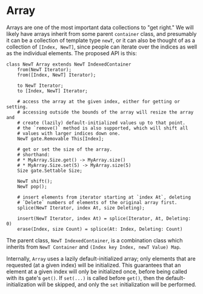 # Array

Arrays are one of the most important data collections to "get right."
We will likely have arrays inherit from some parent `container` class,
and presumably it can be a collection of template type `newT`, or it can
also be thought of as a collection of `[Index, NewT]`, since people
can iterate over the indices as well as the individual elements.
The proposed API is this:

```
class NewT Array extends NewT IndexedContainer
    from(NewT Iterator);
    from([Index, NewT] Iterator);

    to NewT Iterator;
    to [Index, NewT] Iterator;

    # access the array at the given index, either for getting or setting.
    # accessing outside the bounds of the array will resize the array and
    # create (lazily) default-initialized values up to that point.
    # the `remove()` method is also supported, which will shift all
    # values with larger indices down one.
    NewT gate.Removable This[Index];

    # get or set the size of the array.
    # shorthand:
    # * MyArray.Size.get() -> MyArray.size()
    # * MyArray.Size.set(5) -> MyArray.size(5)
    Size gate.Settable Size;

    NewT shift();
    NewT pop();

    # insert elements from iterator starting at `index At`, deleting
    # `Delete` numbers of elements of the original array first.
    splice(NewT Iterator, index At, size Deleting);

    insert(NewT Iterator, index At) = splice(Iterator, At, Deleting: 0)
    erase(Index, size Count) = splice(At: Index, Deleting: Count)
```

The parent class, `NewT IndexedContainer`, is a combination class which
inherits from `NewT Container` and `(Index key Index, newT Value) Map`.

Internally, `Array` uses a lazily default-initialized array;
only elements that are requested (at a given index) will be initialized.
This guarantees that an element at a given index will only be initialized
once, before being called with its gate's `get()`.  If `set(...)` is called
before `get()`, then the default-initialization will be skipped, and
only the `set` initialization will be performed.
